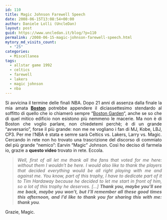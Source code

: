 ```yaml
---
id: 110
title: Magic Johnson Farewell Speech
date: 2008-06-15T13:08:54+00:00
author: Daniele Lolli (UncleDan)
layout: post
guid: https://www.uncledan.it/blog/?p=110
permalink: /2008-06-15-magic-johnson-farewell-speech.html
mytory_md_visits_count:
  - "25"
categories:
  - Miscellanea
tags:
  - allstar game 1992
  - celtics
  - farewell
  - lakers
  - magic johnson
  - nba
---
```

<p style="text-align: justify;">
  Si avvicina il termine delle finali NBA. Dopo 21 anni di assenza dalla finale la mia amata <a title="Boston Celtics - Official Site" href="http://www.nba.com/celtics/" target="_blank"><strong>Boston</strong></a> potrebbe appendere il diciassettesimo stendardo al soffitto di quello che io chiamerò sempre &#8220;<a title="Boston Garden - Wikipedia" href="http://en.wikipedia.org/wiki/Boston_Garden" target="_blank">Boston Garden</a>&#8220;, anche se so che di quel mitico edificio non esistono più nemmeno le macerie. Ma non è di Boston che voglio parlare, non chiedetemi perchè; è di un grande &#8220;avversario&#8221;, forse il più grande: non me ne vogliano i fan di MJ, Kobe, LBJ, CP3. Per me l&#8217;NBA è stata e semre sarà Celtics vs. Lakers, Larry vs. Magic. Cercando in rete non ho trovato una trascrizione del discorso di commiato del più grande &#8220;nemico&#8221;: Earvin &#8220;Magic&#8221; Johnson. Così ho deciso di farmela io, grazie a <strong>questo video</strong> trovato in rete. Eccola.
</p>

> <p style="text-align: justify;">
>   <em>Well, first of all let me thank all the fans that voted for me here: without them I wouldn&#8217;t be here. I would also like to thank the players that decided everything would be all right playing with me and against me. You know, part of this trophy, I have to dedicate part of it to Tim Hardaway because he decided to let me start in front of him, so a lot of this trophy he deserves. [&#8230;] <strong>Thank you, maybe you&#8217;ll see me back, maybe you won&#8217;t, but I&#8217;ll remember all these good times this afternoon, and I&#8217;d like to thank you for sharing this with me: thank you</strong>.</em>
> </p>

<p style="text-align: justify;">
  Grazie, Magic.
</p>